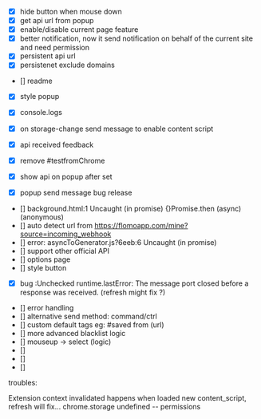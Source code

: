 - [x] hide button when mouse down
- [x] get api url from popup
- [x] enable/disable current page feature
- [x] better notification, now it send notification on behalf of the current site and need permission
- [x] persistent api url
- [x] persistenet exclude domains
- [] readme
- [x] style popup
- [x] console.logs
- [x] on storage-change send message to enable content script
- [x] api received feedback
- [x] remove #testfromChrome
- [x] show api on popup after set
- [x] popup send message bug
release


- [] background.html:1 Uncaught (in promise) {}Promise.then (async)		(anonymous)
- [] auto detect url from https://flomoapp.com/mine?source=incoming_webhook
- [] error: asyncToGenerator.js?6eeb:6 Uncaught (in promise) 
- [] support other official API
- [] options page
- [] style button
- [x] bug :Unchecked runtime.lastError: The message port closed before a response was received.
 (refresh might fix ?)
- [] error handling
- [] alternative send method: command/ctrl
- [] custom default tags eg: #saved from (url)
- [] more advanced blacklist logic
- [] mouseup -> select (logic)
- []
- []
- []

troubles:

Extension context invalidated happens when loaded new content_script, refresh will fix...
chrome.storage undefined -- permissions
